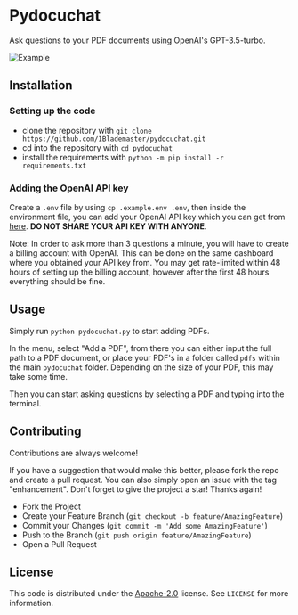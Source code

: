 # Pydocuchat

Ask questions to your PDF documents using OpenAI's GPT-3.5-turbo.

![Example](https://github.com/1Blademaster/pydocuchat/blob/main/example.gif?raw=true)

## Installation

### Setting up the code

- clone the repository with `git clone https://github.com/1Blademaster/pydocuchat.git`
- cd into the repository with `cd pydocuchat`
- install the requirements with `python -m pip install -r requirements.txt`

### Adding the OpenAI API key

Create a `.env` file by using `cp .example.env .env`, then inside the environment file, you can add your OpenAI API key which you can get from [here](https://platform.openai.com/account/api-keys). **DO NOT SHARE YOUR API KEY WITH ANYONE**.

Note: In order to ask more than 3 questions a minute, you will have to create a billing account with OpenAI. This can be done on the same dashboard where you obtained your API key from. You may get rate-limited within 48 hours of setting up the billing account, however after the first 48 hours everything should be fine.

## Usage

Simply run `python pydocuchat.py` to start adding PDFs.

In the menu, select "Add a PDF", from there you can either input the full path to a PDF document, or place your PDF's in a folder called `pdfs` within the main `pydocuchat` folder. Depending on the size of your PDF, this may take some time.

Then you can start asking questions by selecting a PDF and typing into the terminal.

## Contributing

Contributions are always welcome!

If you have a suggestion that would make this better, please fork the repo and create a pull request. You can also simply open an issue with the tag "enhancement". Don't forget to give the project a star! Thanks again!

- Fork the Project
- Create your Feature Branch (`git checkout -b feature/AmazingFeature`)
- Commit your Changes (`git commit -m 'Add some AmazingFeature'`)
- Push to the Branch (`git push origin feature/AmazingFeature`)
- Open a Pull Request

## License

This code is distributed under the [Apache-2.0](https://choosealicense.com/licenses/apache-2.0/) license. See `LICENSE` for more information.
